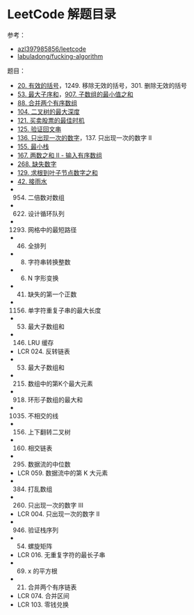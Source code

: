 # LeetCode 解题目录  

参考：
- [azl397985856/leetcode](https://github.com/azl397985856/leetcode)  
- [labuladong/fucking-algorithm](https://github.com/labuladong/fucking-algorithm)  

题目：  
- [20. 有效的括号](./020.md)，1249. 移除无效的括号，301. 删除无效的括号
- [53. 最大子序和](./053.md)，[907. 子数组的最小值之和](./907.md)
- [88. 合并两个有序数组](./088.md)
- [104. 二叉树的最大深度](./104.md)
- [121. 买卖股票的最佳时机](./121.md)
- [125. 验证回文串](./125.md)
- [136. 只出现一次的数字](./136.md)，137. 只出现一次的数字 II
- [155. 最小栈](./155.md)
- [167. 两数之和 II - 输入有序数组](./167.md)
- [268. 缺失数字](./268.md)
- [129. 求根到叶子节点数字之和](./129.md)
- [42. 接雨水](./42.md)
- 954. 二倍数对数组
- 622. 设计循环队列
- 1293. 网格中的最短路径
- 46. 全排列  
- 8. 字符串转换整数
- 6. N 字形变换
- 41. 缺失的第一个正数
- 1156. 单字符重复子串的最大长度
- 53. 最大子数组和
- 146. LRU 缓存
- LCR 024. 反转链表
- 53. 最大子数组和
- 215. 数组中的第K个最大元素
- 918. 环形子数组的最大和
- 1035. 不相交的线
- 156. 上下翻转二叉树
- 160. 相交链表
- 295. 数据流的中位数
- LCR 059. 数据流中的第 K 大元素
- 384. 打乱数组
- 260. 只出现一次的数字 III
- LCR 004. 只出现一次的数字 II
- 946. 验证栈序列
- 54. 螺旋矩阵
- LCR 016. 无重复字符的最长子串
- 69. x 的平方根 
- 21. 合并两个有序链表
- LCR 074. 合并区间
- LCR 103. 零钱兑换
